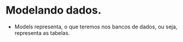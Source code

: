 # Modelando dados.

- Models representa, o que teremos nos bancos de dados, ou seja, representa as tabelas.